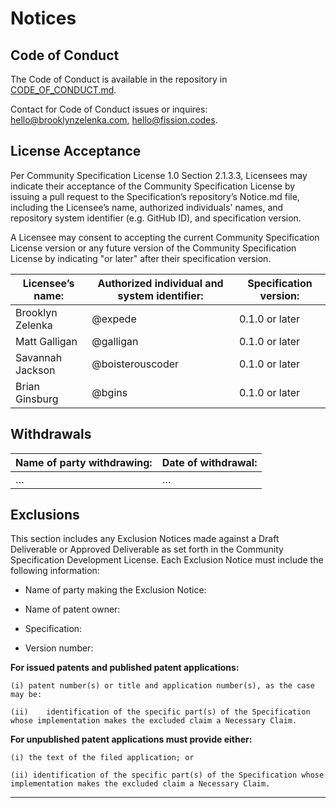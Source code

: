 # Notices

## Code of Conduct

The Code of Conduct is available in the repository in [CODE_OF_CONDUCT.md](./CODE_OF_CONDUCT.md).

Contact for Code of Conduct issues or inquires: <hello@brooklynzelenka.com>, <hello@fission.codes>.

## License Acceptance

Per Community Specification License 1.0 Section 2.1.3.3, Licensees may indicate their acceptance of the Community Specification License by issuing a pull request to the Specification’s repository’s Notice.md file, including the Licensee’s name, authorized individuals' names, and repository system identifier (e.g. GitHub ID), and specification version.

A Licensee may consent to accepting the current Community Specification License version or any future version of the Community Specification License by indicating "or later" after their specification version.

| Licensee’s name: | Authorized individual and system identifier: | Specification version: |
| --- | --- | --- |
| Brooklyn Zelenka | @expede | 0.1.0 or later |
| Matt Galligan | @galligan | 0.1.0 or later |
| Savannah Jackson | @boisterouscoder | 0.1.0 or later |
| Brian Ginsburg | @bgins | 0.1.0 or later |

## Withdrawals

| Name of party withdrawing: | Date of withdrawal: |
| --- | --- |
| … | … |

## Exclusions

This section includes any Exclusion Notices made against a Draft Deliverable or Approved Deliverable as set forth in the Community Specification Development License.  Each Exclusion Notice must include the following information:

-	Name of party making the Exclusion Notice:

-	Name of patent owner:

-	Specification:

-	Version number:

**For issued patents and published patent applications:**

	(i)	patent number(s) or title and application number(s), as the case may be:

	(ii)	identification of the specific part(s) of the Specification whose implementation makes the excluded claim a Necessary Claim.

**For unpublished patent applications must provide either:**

	(i) the text of the filed application; or

	(ii) identification of the specific part(s) of the Specification whose implementation makes the excluded claim a Necessary Claim.

-----------------------------------------------------------------------------------------
